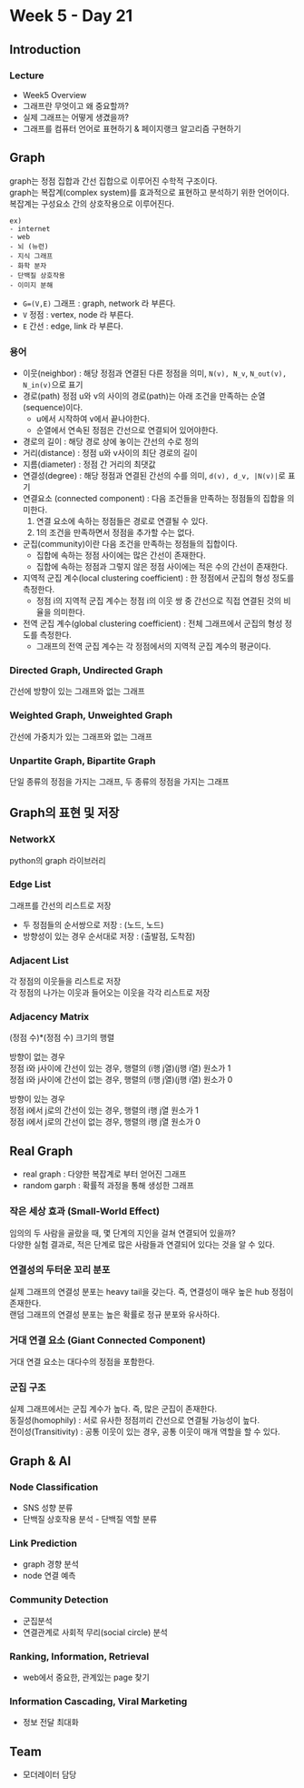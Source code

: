 # Week 5 - Day 21

## Introduction

### Lecture

- Week5 Overview
- 그래프란 무엇이고 왜 중요할까?
- 실제 그래프는 어떻게 생겼을까?
- 그래프를 컴퓨터 언어로 표현하기 & 페이지랭크 알고리즘 구현하기

## Graph

graph는 정점 집합과 간선 집합으로 이루어진 수학적 구조이다.  
graph는 복잡계(complex system)를 효과적으로 표현하고 분석하기 위한 언어이다.  
복잡계는 구성요소 간의 상호작용으로 이루어진다.

```
ex)
- internet
- web
- 뇌 (뉴런)
- 지식 그래프
- 화학 분자
- 단백질 상호작용
- 이미지 분해
```

- `G=(V,E)` 그래프 : graph, network 라 부른다.
- `V` 정점 : vertex, node 라 부른다.
- `E` 간선 : edge, link 라 부른다.

### 용어

- 이웃(neighbor) : 해당 정점과 연결된 다른 정점을 의미, `N(v), N_v`, `N_out(v), N_in(v)`으로 표기
- 경로(path) 정점 u와 v의 사이의 경로(path)는 아래 조건을 만족하는 순열(sequence)이다.
  - u에서 시작하여 v에서 끝나야한다.
  - 순열에서 연속된 정점은 간선으로 연결되어 있어야한다.
- 경로의 길이 : 해당 경로 상에 놓이는 간선의 수로 정의
- 거리(distance) : 정점 u와 v사이의 최단 경로의 길이
- 지름(diameter) : 정점 간 거리의 최댓값
- 연결성(degree) : 해당 정점과 연결된 간선의 수를 의미, `d(v), d_v, |N(v)|`로 표기
- 연결요소 (connected component) : 다음 조건들을 만족하는 정점들의 집합을 의미한다.
  1. 연결 요소에 속하는 정점들은 경로로 연결될 수 있다.
  1. 1의 조건을 만족하면서 정점을 추가할 수는 없다.
- 군집(community)이란 다음 조건을 만족하는 정점들의 집합이다.
  - 집합에 속하는 정점 사이에는 많은 간선이 존재한다.
  - 집합에 속하는 정점과 그렇지 않은 정점 사이에는 적은 수의 간선이 존재한다.
- 지역적 군집 계수(local clustering coefficient) : 한 정점에서 군집의 형성 정도를 측정한다.
  - 정점 i의 지역적 군집 계수는 정점 i의 이웃 쌍 중 간선으로 직접 연결된 것의 비율을 의미한다.
- 전역 군집 계수(global clustering coefficient) : 전체 그래프에서 군집의 형성 정도를 측정한다.
  - 그래프의 전역 군집 계수는 각 정점에서의 지역적 군집 계수의 평균이다.

### Directed Graph, Undirected Graph

간선에 방향이 있는 그래프와 없는 그래프

### Weighted Graph, Unweighted Graph

간선에 가중치가 있는 그래프와 없는 그래프

### Unpartite Graph, Bipartite Graph

단일 종류의 정점을 가지는 그래프, 두 종류의 정점을 가지는 그래프

## Graph의 표현 및 저장

### NetworkX

python의 graph 라이브러리

### Edge List

그래프를 간선의 리스트로 저장

- 두 정점들의 순서쌍으로 저장 : (노드, 노드)
- 방향성이 있는 경우 순서대로 저장 : (출발점, 도착점)

### Adjacent List

각 정점의 이웃들을 리스트로 저장  
각 정점의 나가는 이웃과 들어오는 이웃을 각각 리스트로 저장

### Adjacency Matrix

(정점 수)\*(정점 수) 크기의 행렬

방향이 없는 경우  
정점 i와 j사이에 간선이 있는 경우, 행렬의 (i행 j열)(j행 i열) 원소가 1  
정점 i와 j사이에 간선이 없는 경우, 행렬의 (i행 j열)(j행 i열) 원소가 0

방향이 있는 경우  
정점 i에서 j로의 간선이 있는 경우, 행렬의 i행 j열 원소가 1  
정점 i에서 j로의 간선이 없는 경우, 행렬의 i행 j열 원소가 0

## Real Graph

- real graph : 다양한 복잡계로 부터 얻어진 그래프
- random garph : 확률적 과정을 통해 생성한 그래프

### 작은 세상 효과 (Small-World Effect)

임의의 두 사람을 골랐을 때, 몇 단계의 지인을 걸쳐 연결되어 있을까?  
다양한 실험 결과로, 적은 단계로 많은 사람들과 연결되어 있다는 것을 알 수 있다.

### 연결성의 두터운 꼬리 분포

실제 그래프의 연결성 분포는 heavy tail을 갖는다. 즉, 연결성이 매우 높은 hub 정점이 존재한다.  
랜덤 그래프의 연결성 분포는 높은 확률로 정규 분포와 유사하다.

### 거대 연결 요소 (Giant Connected Component)

거대 연결 요소는 대다수의 정점을 포함한다.

### 군집 구조

실제 그래프에서는 군집 계수가 높다. 즉, 많은 군집이 존재한다.  
동질성(homophily) : 서로 유사한 정점끼리 간선으로 연결될 가능성이 높다.  
전이성(Transitivity) : 공통 이웃이 있는 경우, 공통 이웃이 매개 역할을 할 수 있다.

## Graph & AI

### Node Classification

- SNS 성향 분류
- 단백질 상호작용 분석 - 단백질 역할 분류

### Link Prediction

- graph 경향 분석
- node 연결 예측

### Community Detection

- 군집분석
- 연결관계로 사회적 무리(social circle) 분석

### Ranking, Information, Retrieval

- web에서 중요한, 관계있는 page 찾기

### Information Cascading, Viral Marketing

- 정보 전달 최대화

## Team

- 모더레이터 담당
